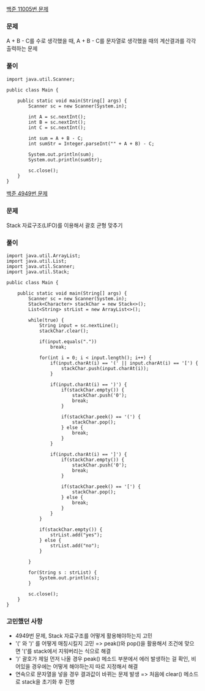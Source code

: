 [백준 11005번 문제](https://www.acmicpc.net/problem/11005)

### 문제
A + B - C를 수로 생각했을 때,
A + B - C를 문자열로 생각했을 때의 계산결과를 각각 출력하는 문제

### 풀이

```
import java.util.Scanner;

public class Main {

	public static void main(String[] args) {
		Scanner sc = new Scanner(System.in);
		
		int A = sc.nextInt();
		int B = sc.nextInt();
		int C = sc.nextInt();
		
		int sum = A + B - C;
		int sumStr = Integer.parseInt("" + A + B) - C;
		
		System.out.println(sum);
		System.out.println(sumStr);
		
		sc.close();
	}
}
```

[백준 4949번 문제](https://www.acmicpc.net/problem/4949)

### 문제
Stack 자료구조(LIFO)를 이용해서 괄호 균형 맞추기


### 풀이

```
import java.util.ArrayList;
import java.util.List;
import java.util.Scanner;
import java.util.Stack;

public class Main {

	public static void main(String[] args) {
		Scanner sc = new Scanner(System.in);
		Stack<Character> stackChar = new Stack<>();
		List<String> strList = new ArrayList<>();
		
		while(true) {
			String input = sc.nextLine();
			stackChar.clear();
			
			if(input.equals("."))
				break;
			
			for(int i = 0; i < input.length(); i++) {
				if(input.charAt(i) == '(' || input.charAt(i) == '[') {
					stackChar.push(input.charAt(i));
				}
				
				if(input.charAt(i) == ')') {
					if(stackChar.empty()) {
						stackChar.push('0');
						break;
					}
					
					if(stackChar.peek() == '(') {
						stackChar.pop();
					} else {
						break;
					}
				}
				
				if(input.charAt(i) == ']') {
					if(stackChar.empty()) {
						stackChar.push('0');
						break;
					}
					
					if(stackChar.peek() == '[') {
						stackChar.pop();
					} else {
						break;
					}
				}
			}
			
			if(stackChar.empty()) {
				strList.add("yes");
			} else {
				strList.add("no");
			}
			
		}
		
		for(String s : strList) {
			System.out.println(s);
		}
		
		sc.close();
	}
}
```

### 고민했던 사항
- 4949번 문제, Stack 자료구조를 어떻게 활용해야하는지 고민
- '(' 와 ')' 를 어떻게 매칭시킬지 고민 => peak()와 pop()을 활용해서 조건에 맞으면 '('를 stack에서 지워버리는 식으로 해결
- ')' 괄호가 제일 먼저 나올 경우 peak() 메소드 부분에서 에러 발생하는 걸 확인, 비어있을 경우에는 어떻게 해야하는지 따로 지정해서 해결
- 연속으로 문자열을 넣을 경우 결과값이 바뀌는 문제 발생 => 처음에 clear() 메소드로 stack을 초기화 후 진행
